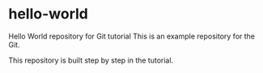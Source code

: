 # hello-world
Hello World repository for Git tutorial
This is an example repository for the Git.

This repository is built step by step in the tutorial.